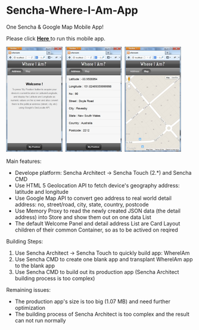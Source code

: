 Sencha-Where-I-Am-App
===========================

One Sencha & Google Map Mobile App!

Please click <a href="http://demo.ebizdesigner.com/whereiam" target="_blank"> <b>Here</b> </a> to run this mobile app.

<div name="thumbnail">
<img width=30% src="whereiam-welcome.jpg"></img>&nbsp;
<img width=30% src="whereiam-address.jpg"></img>&nbsp;
<img width=30% src="whereiam-map.jpg"></img>&nbsp;
</div>

Main features: 
- Develope platform: Sencha Architect -> Sencha Touch (2.*) and Sencha CMD
- Use HTML 5 Geolocation API to fetch device's geography address: latitude and longitude
- Use Google Map API to convert geo address to real world detail address: no, street/road, city, state, country, postcode
- Use Memory Proxy to read the newly created JSON data (the detail address) into Store and show them out on one data List
- The default Welcome Panel and detail address List are Card Layout children of their common Container, so as to be actived on reqired

Building Steps:
<ol>
<li> Use Sencha Architect -> Sencha Touch to quickly build app: WhereIAm
<li> Use Sencha CMD to create one blank app and transplant WhereIAm app to the blank app
<li> Use Sencha CMD to build out its production app (Sencha Architect building process is too complex)
</ol>

Remaining issues:
- The production app's size is too big (1.07 MB) and need further optimization
- The building process of Sencha Architect is too complex and the result can not run normally
